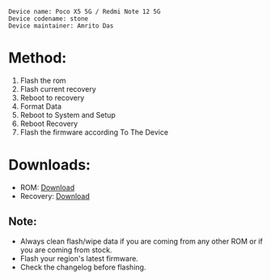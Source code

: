 ```
Device name: Poco X5 5G / Redmi Note 12 5G
Device codename: stone
Device maintainer: Amrito Das
```

# Method:

1. Flash the rom
2. Flash current recovery
3. Reboot to recovery
4. Format Data
5. Reboot to System and Setup
6. Reboot Recovery 
7. Flash the firmware according To The Device

# Downloads:

* ROM: [Download](https://www.pling.com/p/2066696/https%3A%2F%2Fsourceforge.net%2Fprojects%2Fpixelstar%2Ffiles%2Fstone%2F)
* Recovery: [Download](https://www.pling.com/p/2117793/https%3A%2F%2Fsourceforge.net%2Fprojects%2Fwin-abs%2Ffiles%2Fmoonstone%2Ftwrp-3.7.1_12-0-moonstone.img)

## Note:

* Always clean flash/wipe data if you are coming from any other ROM or if you are coming from stock.
* Flash your region's latest firmware.
* Check the changelog before flashing.

